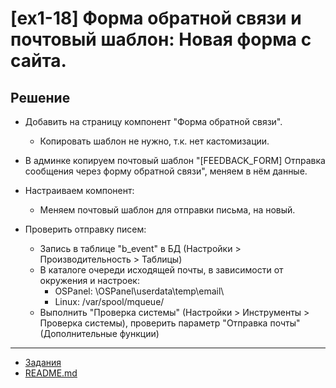 # [ex1-18] Форма обратной связи и почтовый шаблон: Новая форма с сайта.

## Решение

* Добавить на страницу компонент "Форма обратной связи".
    * Копировать шаблон не нужно, т.к. нет кастомизации.

* В админке копируем почтовый шаблон "[FEEDBACK_FORM] Отправка сообщения через форму обратной связи", меняем в нём данные.

* Настраиваем компонент:
    * Меняем почтовый шаблон для отправки письма, на новый.

* Проверить отправку писем:
    * Запись в таблице "b_event" в БД (Настройки > Производительность > Таблицы)
    * В каталоге очереди исходящей почты, в зависимости от окружения и настроек:
        * OSPanel: \OSPanel\userdata\temp\email\
        * Linux: /var/spool/mqueue/
    * Выполнить "Проверка системы" (Настройки > Инструменты > Проверка системы), проверить параметр "Отправка почты" (Дополнительные функции)

____
* [Задания](tasks.md)
* [README.md](../../README.md)